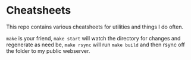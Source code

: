# Cheatsheets

This repo contains various cheatsheets for utilities and things I do often.

`make` is your friend, `make start` will watch the directory for changes and regenerate as need be, `make rsync` will run `make build` and then rsync off the folder to my public webserver.
